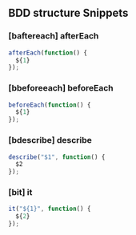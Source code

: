 ## BDD structure Snippets

### [baftereach] afterEach

```javascript
afterEach(function() {
  ${1}
});
```

### [bbeforeeach] beforeEach

```javascript
beforeEach(function() {
  ${1}
});
```

### [bdescribe] describe

```javascript
describe("$1", function() {
  $2
});
```

### [bit] it

```javascript
it("${1}", function() {
  ${2}
});
```
